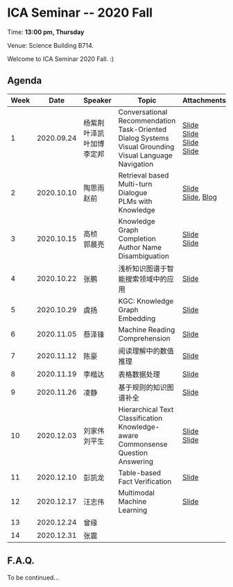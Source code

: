  # ICA Seminar -- 2020 Fall

Time: **13:00 pm, Thursday**

Venue: Science Building B714.

Welcome to ICA Seminar 2020 Fall. :)



## Agenda

| Week | Date       | Speaker                                 | Topic                                                        | Attachments                                                  |
| ---- | ---------- | --------------------------------------- | ------------------------------------------------------------ | ------------------------------------------------------------ |
| 1    | 2020.09.24 | 杨紫荆<br/>叶泽凯<br/>叶加博<br/>李定邦 | Conversational Recommendation<br/>Task-Oriented Dialog Systems<br/>Visual Grounding<br/>Visual Language Navigation | [Slide](./week1/ConversationalRecommendation.pdf)<br/>[Slide](./week1/Task-OrientedDialogSystems.pdf)<br/>[Slide](./week1/VisualGrounding.pdf)<br/>[Slide](./week1/VisualLanguageNavigation.pdf) |
| 2    | 2020.10.10 | 陶思雨<br/>赵前                         | Retrieval based Multi-turn Dialogue<br/>PLMs with Knowledge  | [Slide](./week2/RetrievalBasedMulti-turnDialogue.pdf)<br/>[Slide](./week2/PLMswithKnowledge.pdf), [Blog](https://www.dreamwings.cn/plms-with-knowledge/5687.html) |
| 3    | 2020.10.15 | 高桢<br/>郭晨亮                         | Knowledge Graph Completion<br/>Author Name Disambiguation    | [Slide](./week3/KnowledgeGraphCompletion.pdf)<br/>[Slide](./week3/AuthorNameDisambiguation.pdf) |
| 4    | 2020.10.22 | 张鹏                                    | 浅析知识图谱于智能搜索领域中的应用                           | [Slide](./week4/ApplicationOfIntelligentSearchInKnowledgeGraph.pdf) |
| 5    | 2020.10.29 | 虞扬                                    | KGC: Knowledge Graph Embedding                               | [Slide](./week5/KGCKnowledgeGraphEmbedding.pdf)              |
| 6    | 2020.11.05 | 蔡泽锋                                  | Machine Reading Comprehension                                | [Slide](./week6/Machine_Reading_Comprehension_oklen.pdf)     |
| 7    | 2020.11.12 | 陈豪                                    | 阅读理解中的数值推理                                         | [Slide](./week7/NumericalReasoningInReadingComprehension.pdf) |
| 8    | 2020.11.19 | 李楷达                                  | 表格数据处理                                                 | [Slide](./week8/TableDataProcessing.pdf)                     |
| 9    | 2020.11.26 | 凌静                                    | 基于规则的知识图谱补全                                       | [Slide](./week9/Rule-BasedKnowledgeGraphCompletion.pdf)      |
| 10   | 2020.12.03 | 刘家伟<br/>刘平生                       | Hierarchical Text Classification<br/>Knowledge-aware Commonsense Question Answering | [Slide](./week10/HierarchicalTextClassification.pdf)<br/>[Slide](./week10/Knowledge-awareCommonsenseQuestionAnswering.pdf) |
| 11   | 2020.12.10 | 彭凯龙                                  | Table-based Fact Verification                                | [Slide](./week11/Table-basedFactVerification.pdf)            |
| 12   | 2020.12.17 | 汪志伟                                  | Multimodal Machine Learning                                  | [Slide](./week12/MultimodalMachineLearning.pdf)              |
| 13   | 2020.12.24 | 曾缘                                    |                                                              |                                                              |
| 14   | 2020.12.31 | 张震                                    |                                                              |                                                              |




## F.A.Q.

To be continued...